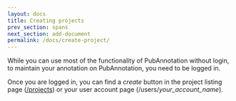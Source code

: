 ```yaml
---
layout: docs
title: Creating projects
prev_section: spans
next_section: add-document
permalink: /docs/create-project/
---
```


While you can use most of the functionality of PubAnnotation without login,
to maintain your annotation on PubAnnotation, you need to be logged in.

Once you are logged in, you can find a _create_ button in the project listing page ([/projects](http://pubannotation.org/projects))
or your user account page (/users/_your_account_name_).
